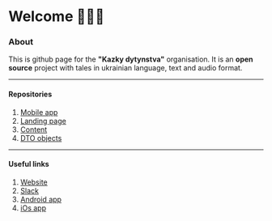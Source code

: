 # Welcome 🖖🇺🇦

### About
This is github page for the **"Kazky dytynstva"** organisation.
It is an **open source** project with tales in ukrainian language, text and audio format.


------- 

#### Repositories
1. [Mobile app](https://github.com/kazky-dytynstva/mobile-app)
2. [Landing page](https://github.com/kazky-dytynstva/web)
3. [Content](https://github.com/kazky-dytynstva/content)
4. [DTO objects](https://github.com/kazky-dytynstva/dto)

------- 

#### Useful links
1. [Website](https://kazky.net)
2. [Slack](https://kazky.slack.com/)
3. [Android app](https://play.google.com/store/apps/details?id=ua.andriyantonov.tales)
4. [iOs app](https://apps.apple.com/app/id1513020180)

